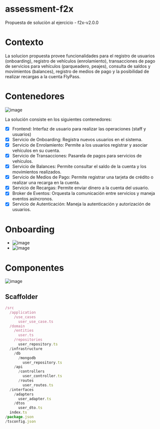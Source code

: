 # assessment-f2x
Propuesta de soluciòn al ejercicio - f2x-v2.0.0

# Contexto

La solucion propuesta provee funcionalidades para el registro de usuarios (onboarding), registro de vehículos (enrolamiento), transacciones de pago de servicios para vehículos (parqueadero, peajes), consulta de saldos y movimientos (balances), registro de medios de pago y la posibilidad de realizar recargas a la cuenta FlyPass.

# Contenedores

![image](https://github.com/4dagio/assessment-f2x/assets/3275936/27b97f0b-35d2-4fac-aece-d469eaaab426)

La solución consiste en los siguientes contenedores:
- [X] Frontend: Interfaz de usuario para realizar las operaciones (staff y usuarios)
- [X] Servicio de Onboarding: Registra nuevos usuarios en el sistema.
- [X] Servicio de Enrolamiento: Permite a los usuarios registrar y asociar vehículos en su cuenta.
- [X] Servicio de Transacciones: Pasarela de pagos para servicios de vehículos.
- [X] Servicio de Balances: Permite consultar el saldo de la cuenta y los movimientos realizados.
- [X] Servicio de Medios de Pago: Permite registrar una tarjeta de crédito o realizar una recarga en la cuenta.
- [X] Servicio de Recargas: Permite enviar dinero a la cuenta del usuario.
- [X] Broker de Eventos: Orquesta la comunicación entre servicios y maneja eventos asíncronos.
- [X] Servicio de Autenticación: Maneja la autenticación y autorización de usuarios.

# Onboarding
- ![image](https://github.com/4dagio/assessment-f2x/assets/3275936/589fbb94-0790-4e63-b4ef-7c86a001ddf5)
- ![image](https://github.com/4dagio/assessment-f2x/assets/3275936/065a742d-aae6-46dd-b927-81f2c8c6f2d1)



# Componentes

![image](https://github.com/4dagio/assessment-f2x/assets/3275936/6c7e8a89-40dc-40b4-98a6-cadc54762767)


## Scaffolder

```javascript
/src
  /application
    /use_cases
      user_use_case.ts
  /domain
    /entities
      user.ts
    /repositories
      user_repository.ts
  /infrastructure
    /db
      /mongodb
        user_repository.ts
    /api
      /controllers
        user_controller.ts
      /routes
        user_routes.ts
  /interfaces
    /adapters
      user_adapter.ts
    /dtos
      user_dto.ts
  index.ts
/package.json
/tsconfig.json
```
